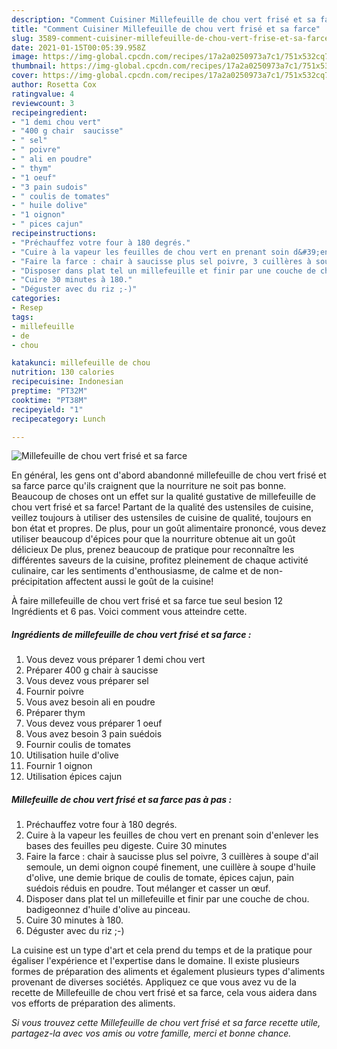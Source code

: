 ```yaml
---
description: "Comment Cuisiner Millefeuille de chou vert frisé et sa farce"
title: "Comment Cuisiner Millefeuille de chou vert frisé et sa farce"
slug: 3589-comment-cuisiner-millefeuille-de-chou-vert-frise-et-sa-farce
date: 2021-01-15T00:05:39.958Z
image: https://img-global.cpcdn.com/recipes/17a2a0250973a7c1/751x532cq70/millefeuille-de-chou-vert-frise-et-sa-farce-photo-principale-de-la-recette.jpg
thumbnail: https://img-global.cpcdn.com/recipes/17a2a0250973a7c1/751x532cq70/millefeuille-de-chou-vert-frise-et-sa-farce-photo-principale-de-la-recette.jpg
cover: https://img-global.cpcdn.com/recipes/17a2a0250973a7c1/751x532cq70/millefeuille-de-chou-vert-frise-et-sa-farce-photo-principale-de-la-recette.jpg
author: Rosetta Cox
ratingvalue: 4
reviewcount: 3
recipeingredient:
- "1 demi chou vert"
- "400 g chair  saucisse"
- " sel"
- " poivre"
- " ali en poudre"
- " thym"
- "1 oeuf"
- "3 pain sudois"
- " coulis de tomates"
- " huile dolive"
- "1 oignon"
- " pices cajun"
recipeinstructions:
- "Préchauffez votre four à 180 degrés."
- "Cuire à la vapeur les feuilles de chou vert en prenant soin d&#39;enlever les bases des feuilles peu digeste. Cuire 30 minutes"
- "Faire la farce : chair à saucisse plus sel poivre, 3 cuillères à soupe d&#39;ail semoule, un demi oignon coupé finement, une cuillère à soupe d&#39;huile d&#39;olive, une demie brique de coulis de tomate, épices cajun, pain suédois réduis en poudre. Tout mélanger et casser un œuf."
- "Disposer dans plat tel un millefeuille et finir par une couche de chou. badigeonnez d&#39;huile d&#39;olive au pinceau."
- "Cuire 30 minutes à 180."
- "Déguster avec du riz ;-)"
categories:
- Resep
tags:
- millefeuille
- de
- chou

katakunci: millefeuille de chou 
nutrition: 130 calories
recipecuisine: Indonesian
preptime: "PT32M"
cooktime: "PT38M"
recipeyield: "1"
recipecategory: Lunch

---
```



![Millefeuille de chou vert frisé et sa farce](https://img-global.cpcdn.com/recipes/17a2a0250973a7c1/751x532cq70/millefeuille-de-chou-vert-frise-et-sa-farce-photo-principale-de-la-recette.jpg)

En général, les gens ont d'abord abandonné millefeuille de chou vert frisé et sa farce parce qu'ils craignent que la nourriture ne soit pas bonne. Beaucoup de choses ont un effet sur la qualité gustative de millefeuille de chou vert frisé et sa farce! Partant de la qualité des ustensiles de cuisine, veillez toujours à utiliser des ustensiles de cuisine de qualité, toujours en bon état et propres. De plus, pour un goût alimentaire prononcé, vous devez utiliser beaucoup d'épices pour que la nourriture obtenue ait un goût délicieux De plus, prenez beaucoup de pratique pour reconnaître les différentes saveurs de la cuisine, profitez pleinement de chaque activité culinaire, car les sentiments d'enthousiasme, de calme et de non-précipitation affectent aussi le goût de la cuisine!

<!--inarticleads1-->

À faire millefeuille de chou vert frisé et sa farce tue seul besion 12 Ingrédients et 6 pas. Voici comment vous atteindre cette.

##### Ingrédients de millefeuille de chou vert frisé et sa farce :

1. Vous devez vous préparer 1 demi chou vert
1. Préparer 400 g chair à saucisse
1. Vous devez vous préparer  sel
1. Fournir  poivre
1. Vous avez besoin  ali en poudre
1. Préparer  thym
1. Vous devez vous préparer 1 oeuf
1. Vous avez besoin 3 pain suédois
1. Fournir  coulis de tomates
1. Utilisation  huile d&#39;olive
1. Fournir 1 oignon
1. Utilisation  épices cajun




<!--inarticleads2-->

##### Millefeuille de chou vert frisé et sa farce pas à pas :

1. Préchauffez votre four à 180 degrés.
1. Cuire à la vapeur les feuilles de chou vert en prenant soin d&#39;enlever les bases des feuilles peu digeste. Cuire 30 minutes
1. Faire la farce : chair à saucisse plus sel poivre, 3 cuillères à soupe d&#39;ail semoule, un demi oignon coupé finement, une cuillère à soupe d&#39;huile d&#39;olive, une demie brique de coulis de tomate, épices cajun, pain suédois réduis en poudre. Tout mélanger et casser un œuf.
1. Disposer dans plat tel un millefeuille et finir par une couche de chou. badigeonnez d&#39;huile d&#39;olive au pinceau.
1. Cuire 30 minutes à 180.
1. Déguster avec du riz ;-)




<!--inarticleads1-->

<p>
La cuisine est un type d'art et cela prend du temps et de la pratique pour égaliser l'expérience et l'expertise dans le domaine. Il existe plusieurs formes de préparation des aliments et également plusieurs types d'aliments provenant de diverses sociétés. Appliquez ce que vous avez vu de la recette de Millefeuille de chou vert frisé et sa farce, cela vous aidera dans vos efforts de préparation des aliments.
</p>

<p>
<i>Si vous trouvez cette Millefeuille de chou vert frisé et sa farce recette utile, partagez-la avec vos amis ou votre famille, merci et bonne chance.</i>
</p>
